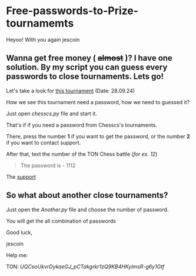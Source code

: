 # Free-passwords-to-Prize-tournamemts

Heyoo! With you again jescoin

 Wanna get free money ( ~~almost~~ )? I have one solution. By my script you can guess every passwords to close tournaments. Lets go!
-----------------------------------------------------------------------------------------------------------------------------------
 Let's take a look for [this tournament](https://lichess.org/tournament/QtrE1N4D) (Date: 28.09.24)

How we see this tournament need a password, how we need to guessed it? 

Just open _chesscs.py_ file and start it. 

That's if if you need a password from Chesscs's tournaments.

There, press the number **1** if you want to get the password, or the number **2** if you want to contact support.

After that, text the number of the TON Chess battle (*for ex. 12*)

> The password is - 1112

The [support](https://t.me/hackdalichess)

So what about another close tournaments?
----------------------------------------

Just open the _Another.py_ file and choose the number of password.

You will get the all combination of passwords

Good luck, 

jescoin


Help me:

TON: 
_UQCsoUkvrDykaeGJ_pCTakgrkr1zQ9KB4HKylmsR-g6y1Gtf_
